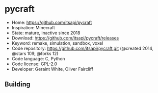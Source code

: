 # pycraft

- Home: https://github.com/itsapi/pycraft
- Inspiration: Minecraft
- State: mature, inactive since 2018
- Download: https://github.com/itsapi/pycraft/releases
- Keyword: remake, simulation, sandbox, voxel
- Code repository: https://github.com/itsapi/pycraft.git (@created 2014, @stars 109, @forks 12)
- Code language: C, Python
- Code license: GPL-2.0
- Developer: Geraint White, Oliver Faircliff

## Building
